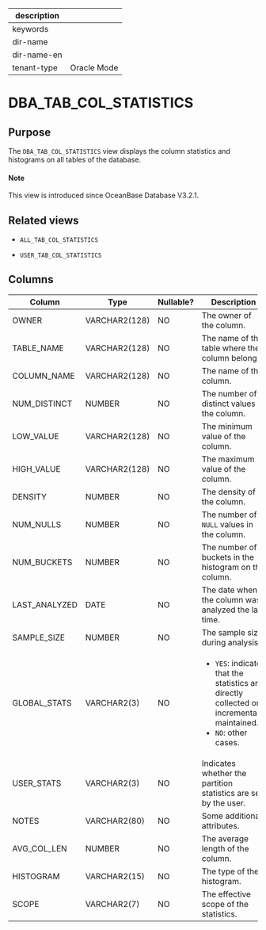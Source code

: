 | description ||
|---|---|
| keywords ||
| dir-name ||
| dir-name-en ||
| tenant-type | Oracle Mode |

# DBA_TAB_COL_STATISTICS

## Purpose

The `DBA_TAB_COL_STATISTICS` view displays the column statistics and histograms on all tables of the database.

<main id="notice" type='explain'>
  <h4>Note</h4>
  <p>This view is introduced since OceanBase Database V3.2.1. </p>
</main>

## Related views

* `ALL_TAB_COL_STATISTICS`

* `USER_TAB_COL_STATISTICS`

## Columns

| Column | Type | **Nullable?** | Description |
|---------------|---------------|----------------|--------------------------------------------------------------------------------------------------------------------------------|
| OWNER | VARCHAR2(128) | NO | The owner of the column. |
| TABLE_NAME | VARCHAR2(128) | NO | The name of the table where the column belongs. |
| COLUMN_NAME | VARCHAR2(128) | NO | The name of the column. |
| NUM_DISTINCT | NUMBER | NO | The number of distinct values in the column. |
| LOW_VALUE | VARCHAR2(128) | NO | The minimum value of the column. |
| HIGH_VALUE | VARCHAR2(128) | NO | The maximum value of the column. |
| DENSITY | NUMBER | NO | The density of the column. |
| NUM_NULLS | NUMBER | NO | The number of `NULL` values in the column. |
| NUM_BUCKETS | NUMBER | NO | The number of buckets in the histogram on the column. |
| LAST_ANALYZED | DATE | NO | The date when the column was analyzed the last time. |
| SAMPLE_SIZE | NUMBER | NO | The sample size during analysis. |
| GLOBAL_STATS | VARCHAR2(3) | NO | <ul><li> `YES`: indicates that the statistics are directly collected or incrementally maintained.  </li> <li> `NO`: other cases.  </li></ul> |
| USER_STATS | VARCHAR2(3) | NO | Indicates whether the partition statistics are set by the user. |
| NOTES | VARCHAR2(80) | NO | Some additional attributes. |
| AVG_COL_LEN | NUMBER | NO | The average length of the column. |
| HISTOGRAM | VARCHAR2(15) | NO | The type of the histogram. |
| SCOPE | VARCHAR2(7) | NO | The effective scope of the statistics. |
